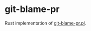 git-blame-pr
============

Rust implementation of [git-blame-pr.pl](https://gist.github.com/kazuho/eab551e5527cb465847d6b0796d64a39).


